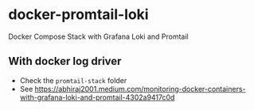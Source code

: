 # docker-promtail-loki
Docker Compose Stack with Grafana Loki and Promtail

## With docker log driver
- Check the `promtail-stack` folder
- See <https://abhiraj2001.medium.com/monitoring-docker-containers-with-grafana-loki-and-promtail-4302a9417c0d>